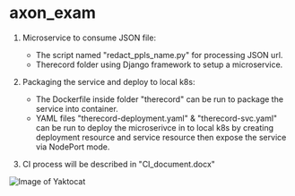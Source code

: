 # axon_exam

1. Microservice to consume JSON file:

    -   The script named "redact_ppls_name.py" for processing JSON url.
    -   Therecord folder using Django framework to setup a microservice. 

2. Packaging the service and deploy to local k8s:

    -   The Dockerfile inside folder "therecord" can be run to package the service into container.
    -   YAML files "therecord-deployment.yaml" & "therecord-svc.yaml" can be run to deploy the microserivce in to local k8s by creating deployment resource and service resource then expose the service via NodePort mode.

3. CI process will be described in "CI_document.docx"

![Image of Yaktocat](https://octodex.github.com/images/yaktocat.png)
